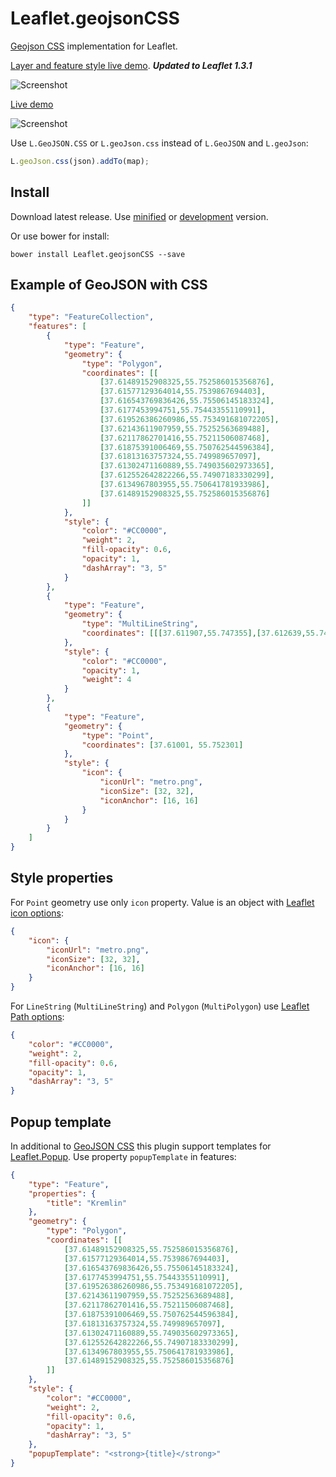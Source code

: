 Leaflet.geojsonCSS
==================

[Geojson CSS](http://wiki.openstreetmap.org/wiki/Geojson_CSS) implementation for Leaflet.

[Layer and feature style live demo](https://jmmluna.github.io/Leaflet.geojsonCSS/demo-layer-and-feature-style/demo.html). ***Updated to Leaflet 1.3.1***

![Screenshot](https://github.com/jmmluna/Leaflet.geojsonCSS/blob/master/demo-layer-and-feature-style/screenshot.png)

[Live demo](http://albburtsev.github.io/Leaflet.geojsonCSS/src/demo/demo.html)

![Screenshot](https://rawgithub.com/albburtsev/Leaflet.geojsonCSS/master/demo/screenshot.png)



Use ```L.GeoJSON.CSS``` or ```L.geoJson.css``` instead of ```L.GeoJSON``` and ```L.geoJson```:

```js
L.geoJson.css(json).addTo(map);
```

## Install

Download latest release. Use [minified](https://raw.githubusercontent.com/jmmluna/Leaflet.geojsonCSS/master/leaflet.geojsoncss.min.js) or [development](https://raw.githubusercontent.com/jmmluna/Leaflet.geojsonCSS/master/leaflet.geojsoncss.js) version.

Or use bower for install:

```
bower install Leaflet.geojsonCSS --save
```

## Example of GeoJSON with CSS

```json
{
	"type": "FeatureCollection",
	"features": [
		{
			"type": "Feature",
			"geometry": {
				"type": "Polygon",
				"coordinates": [[
					[37.61489152908325,55.752586015356876],
					[37.61577129364014,55.7539867694403],
					[37.616543769836426,55.75506145183324],
					[37.6177453994751,55.75443355110991],
					[37.619526386260986,55.753491681072205],
					[37.62143611907959,55.75252563689488],
					[37.62117862701416,55.75211506087468],
					[37.61875391006469,55.750762544596384],
					[37.61813163757324,55.749989657097],
					[37.61302471160889,55.749035602973365],
					[37.612552642822266,55.74907183330299],
					[37.6134967803955,55.750641781933986],
					[37.61489152908325,55.752586015356876]
				]]
			},
			"style": {
				"color": "#CC0000",
				"weight": 2,
				"fill-opacity": 0.6,
				"opacity": 1,
				"dashArray": "3, 5"
			}
		},
		{
			"type": "Feature",
			"geometry": {
				"type": "MultiLineString",
				"coordinates": [[[37.611907,55.747355],[37.612639,55.747611],[37.613671,55.747839],[37.614446,55.748040],[37.616002,55.748446],[37.616364,55.748537],[37.616573,55.748585],[37.616779,55.748627],[37.617038,55.748677],[37.618375,55.748887],[37.620201,55.749173],[37.620494,55.749215],[37.620723,55.749246],[37.621209,55.749296],[37.622037,55.749388],[37.622402,55.749421],[37.622745,55.749461],[37.622990,55.749484],[37.623206,55.749507],[37.623680,55.749562],[37.624266,55.749640]],[[37.624245,55.749770],[37.623771,55.749678],[37.623476,55.749623],[37.623147,55.749577],[37.621484,55.749414],[37.620021,55.749222],[37.618740,55.749021],[37.617359,55.748819],[37.616927,55.748750],[37.616755,55.748721],[37.616592,55.748691],[37.616413,55.748652],[37.616225,55.748608],[37.614894,55.748251],[37.614139,55.748055],[37.613795,55.747971],[37.613487,55.747906],[37.612526,55.747741],[37.612248,55.747656],[37.611791,55.747497]]]
			},
			"style": {
				"color": "#CC0000",
				"opacity": 1,
				"weight": 4
			}
		},
		{
			"type": "Feature",
			"geometry": {
				"type": "Point",
				"coordinates": [37.61001, 55.752301]
			},
			"style": {
				"icon": {
					"iconUrl": "metro.png",
					"iconSize": [32, 32],
					"iconAnchor": [16, 16]
				}
			}
		}
	]
}
```

## Style properties

For ```Point``` geometry use only ```icon``` property. Value is an object with [Leaflet icon options](http://leafletjs.com/reference.html#icon-iconurl):

```json
{
	"icon": {
		"iconUrl": "metro.png",
		"iconSize": [32, 32],
		"iconAnchor": [16, 16]
	}
}
```

For ```LineString``` (```MultiLineString```) and ```Polygon``` (```MultiPolygon```) use [Leaflet Path options](http://leafletjs.com/reference.html#path-options):

```json
{
	"color": "#CC0000",
	"weight": 2,
	"fill-opacity": 0.6,
	"opacity": 1,
	"dashArray": "3, 5"
}
```

## Popup template

In additional to [GeoJSON CSS](http://wiki.openstreetmap.org/wiki/Geojson_CSS) this plugin support templates for [Leaflet.Popup](http://leafletjs.com/reference.html#popup). Use property ```popupTemplate``` in features:

```json
{
	"type": "Feature",
	"properties": {
		"title": "Kremlin"
	},
	"geometry": {
		"type": "Polygon",
		"coordinates": [[
			[37.61489152908325,55.752586015356876],
			[37.61577129364014,55.7539867694403],
			[37.616543769836426,55.75506145183324],
			[37.6177453994751,55.75443355110991],
			[37.619526386260986,55.753491681072205],
			[37.62143611907959,55.75252563689488],
			[37.62117862701416,55.75211506087468],
			[37.61875391006469,55.750762544596384],
			[37.61813163757324,55.749989657097],
			[37.61302471160889,55.749035602973365],
			[37.612552642822266,55.74907183330299],
			[37.6134967803955,55.750641781933986],
			[37.61489152908325,55.752586015356876]
		]]
	},
	"style": {
		"color": "#CC0000",
		"weight": 2,
		"fill-opacity": 0.6,
		"opacity": 1,
		"dashArray": "3, 5"
	},
	"popupTemplate": "<strong>{title}</strong>"
}
```
